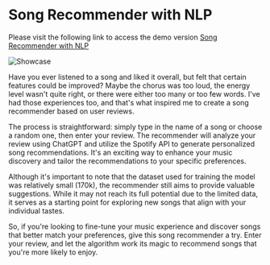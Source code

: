 # Song Recommender with NLP

Please visit the following link to access the demo version [Song Recommender with NLP](https://huggingface.co/spaces/alan-23/nlp_based_song_recommender)

![Showcase](https://github.com/alanahmet/song_recommender_with_chatgpt/blob/main/example_3.gif?raw=true)

Have you ever listened to a song and liked it overall, but felt that certain features could be improved? Maybe the chorus was too loud, the energy level wasn't quite right, or there were either too many or too few words. I've had those experiences too, and that's what inspired me to create a song recommender based on user reviews.

The process is straightforward: simply type in the name of a song or choose a random one, then enter your review. The recommender will analyze your review using ChatGPT and utilize the Spotify API to generate personalized song recommendations. It's an exciting way to enhance your music discovery and tailor the recommendations to your specific preferences.

Although it's important to note that the dataset used for training the model was relatively small (170k), the recommender still aims to provide valuable suggestions. While it may not reach its full potential due to the limited data, it serves as a starting point for exploring new songs that align with your individual tastes.

So, if you're looking to fine-tune your music experience and discover songs that better match your preferences, give this song recommender a try. Enter your review, and let the algorithm work its magic to recommend songs that you're more likely to enjoy.
